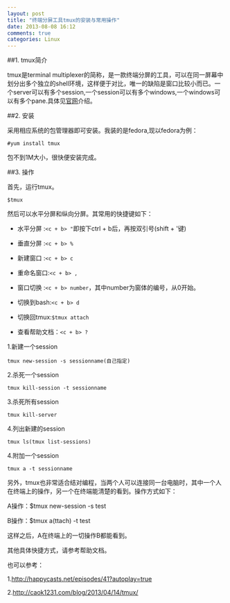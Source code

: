 ```yaml
---
layout: post
title: "终端分屏工具tmux的安装与常用操作"
date: 2013-08-08 16:12
comments: true
categories: Linux
---
```


##1. tmux简介

tmux是terminal multiplexer的简称，是一款终端分屏的工具，可以在同一屏幕中划分出多个独立的shell环境，这样便于对比，唯一的缺陷是窗口比较小而已。一个server可以有多个session,一个session可以有多个windows,一个windows可以有多个pane.具体见[官网](http://tmux.sourceforge.net/)介绍。

##2. 安装

采用相应系统的包管理器即可安装。我装的是fedora,现以fedora为例：

	#yum install tmux

包不到1M大小，很快便安装完成。

<!-- more -->

##3. 操作

首先，运行tmux。

	$tmux

然后可以水平分屏和纵向分屏。其常用的快捷键如下：

- 水平分屏 :`<c + b> "`即按下ctrl + b后，再按双引号(shift + '键)

- 垂直分屏 :`<c + b> %`

- 新建窗口 :`<c + b> c`

- 重命名窗口:`<c + b> ,`

- 窗口切换 :`<c + b> number`，其中number为窗体的编号，从0开始。

- 切换到bash:`<c + b> d`

- 切换回tmux:`$tmux attach`

- 查看帮助文档：`<c + b> ?`

1.新建一个session

	tmux new-session -s sessionname(自己指定)

2.杀死一个session

	tmux kill-session -t sessionname

3.杀死所有session

	tmux kill-server

4.列出新建的session

	tmux ls(tmux list-sessions)

4.附加一个session

	tmux a -t sessionname

另外，tmux也非常适合结对编程，当两个人可以连接同一台电脑时，其中一个人在终端上的操作，另一个在终端能清楚的看到。操作方式如下：

A操作：$tmux new-session -s test

B操作：$tmux a(ttach) -t test

这样之后，A在终端上的一切操作B都能看到。

其他具体快捷方式，请参考帮助文档。

也可以参考：

1.http://happycasts.net/episodes/41?autoplay=true

2.http://caok1231.com/blog/2013/04/14/tmux/


